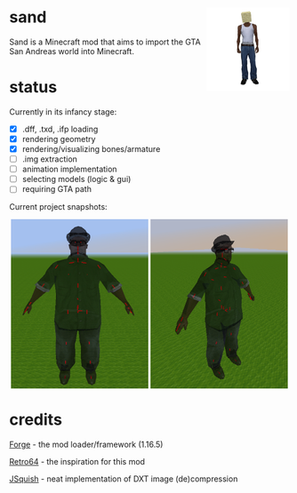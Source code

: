 # sand  <img src="/images/logo_512x512.png" align="right" style="vertical-align: middle; height: 150px;">

Sand is a Minecraft mod that aims to import the GTA San Andreas world into Minecraft.  

# status

Currently in its infancy stage:
- [x] .dff, .txd, .ifp loading
- [x] rendering geometry
- [x] rendering/visualizing bones/armature
- [ ] .img extraction
- [ ] animation implementation
- [ ] selecting models (logic & gui)
- [ ] requiring GTA path 

Current project snapshots:
<p float="left" align="middle">
    <img align="top" src="/images/snapshots/2024-08-01_bs_bone_visualization_front.png" width="49%"/>
    <img align="top" src="/images/snapshots/2024-08-01_bs_bone_visualization_side.png" width="49%"/>
</p>

# credits

[Forge](https://minecraftforge.net/) - the mod loader/framework (1.16.5)

[Retro64](https://github.com/Retro64Mod/Retro64Mod) - the inspiration for this mod

[JSquish](https://github.com/memo33/jsquish) - neat implementation of DXT image (de)compression

